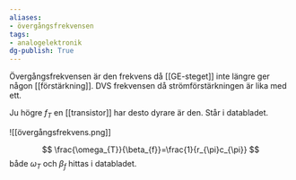 ```yaml
---
aliases: 
- övergångsfrekvensen
tags: 
- analogelektronik
dg-publish: True
---
```

Övergångsfrekvensen är den frekvens då [[GE-steget]] inte längre ger någon [[förstärkning]]. DVS frekvensen då strömförstärkningen är lika med ett. 

Ju högre $f_{T}$ en [[transistor]] har desto dyrare är den. Står i databladet. 

![[övergångsfrekvens.png]]

$$
\frac{\omega_{T}}{\beta_{f}}=\frac{1}{r_{\pi}c_{\pi}}
$$
både $\omega_{T}$ och $\beta_{f}$ hittas i databladet.